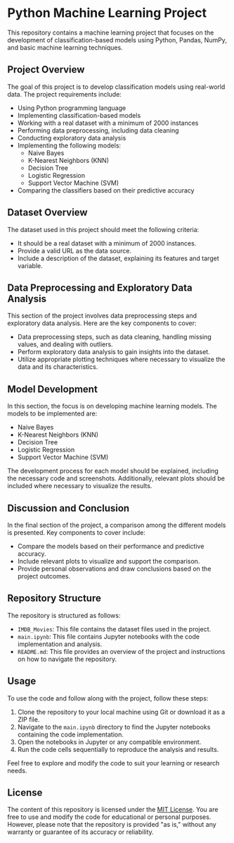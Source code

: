 # Python Machine Learning Project

This repository contains a machine learning project that focuses on the development of classification-based models using Python, Pandas, NumPy, and basic machine learning techniques.

## Project Overview

The goal of this project is to develop classification models using real-world data. The project requirements include:

- Using Python programming language
- Implementing classification-based models
- Working with a real dataset with a minimum of 2000 instances
- Performing data preprocessing, including data cleaning
- Conducting exploratory data analysis
- Implementing the following models:
  - Naive Bayes
  - K-Nearest Neighbors (KNN)
  - Decision Tree
  - Logistic Regression
  - Support Vector Machine (SVM)
- Comparing the classifiers based on their predictive accuracy

## Dataset Overview

The dataset used in this project should meet the following criteria:

- It should be a real dataset with a minimum of 2000 instances.
- Provide a valid URL as the data source.
- Include a description of the dataset, explaining its features and target variable.

## Data Preprocessing and Exploratory Data Analysis

This section of the project involves data preprocessing steps and exploratory data analysis. Here are the key components to cover:

- Data preprocessing steps, such as data cleaning, handling missing values, and dealing with outliers.
- Perform exploratory data analysis to gain insights into the dataset.
- Utilize appropriate plotting techniques where necessary to visualize the data and its characteristics.

## Model Development

In this section, the focus is on developing machine learning models. The models to be implemented are:

- Naive Bayes
- K-Nearest Neighbors (KNN)
- Decision Tree
- Logistic Regression
- Support Vector Machine (SVM)

The development process for each model should be explained, including the necessary code and screenshots. Additionally, relevant plots should be included where necessary to visualize the results.

## Discussion and Conclusion

In the final section of the project, a comparison among the different models is presented. Key components to cover include:

- Compare the models based on their performance and predictive accuracy.
- Include relevant plots to visualize and support the comparison.
- Provide personal observations and draw conclusions based on the project outcomes.

## Repository Structure

The repository is structured as follows:

- `IMDB_Movies`: This file contains the dataset files used in the project.
- `main.ipynb`: This file contains Jupyter notebooks with the code implementation and analysis.
- `README.md`: This file provides an overview of the project and instructions on how to navigate the repository.

## Usage

To use the code and follow along with the project, follow these steps:

1. Clone the repository to your local machine using Git or download it as a ZIP file.
2. Navigate to the `main.ipynb` directory to find the Jupyter notebooks containing the code implementation.
3. Open the notebooks in Jupyter or any compatible environment.
4. Run the code cells sequentially to reproduce the analysis and results.

Feel free to explore and modify the code to suit your learning or research needs.

## License

The content of this repository is licensed under the [MIT License](LICENSE). You are free to use and modify the code for educational or personal purposes. However, please note that the repository is provided "as is," without any warranty or guarantee of its accuracy or reliability.

